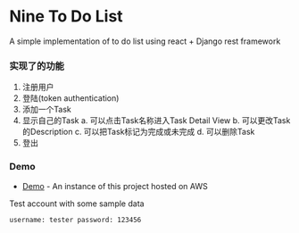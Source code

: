 # Nine To Do List

A simple implementation of to do list using react + Django rest framework


### 实现了的功能

1. 注册用户
2. 登陆(token authentication)
3. 添加一个Task
4. 显示自己的Task
    a. 可以点击Task名称进入Task Detail View
    b. 可以更改Task的Description
    c. 可以把Task标记为完成或未完成
    d. 可以删除Task
5. 登出

### Demo
* [Demo](https://goo.gl/K63X8w/) - An instance of this project hosted on AWS

Test account with some sample data
```
username: tester password: 123456
```
